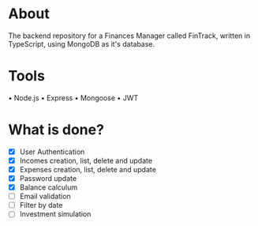 # About

The backend repository for a Finances Manager called FinTrack, written in TypeScript, using MongoDB as it's database.

# Tools

• Node.js
• Express
• Mongoose
• JWT

# What is done?

-   [x] User Authentication
-   [x] Incomes creation, list, delete and update
-   [x] Expenses creation, list, delete and update
-   [x] Password update
-   [x] Balance calculum
-   [ ] Email validation
-   [ ] Filter by date
-   [ ] Investment simulation

